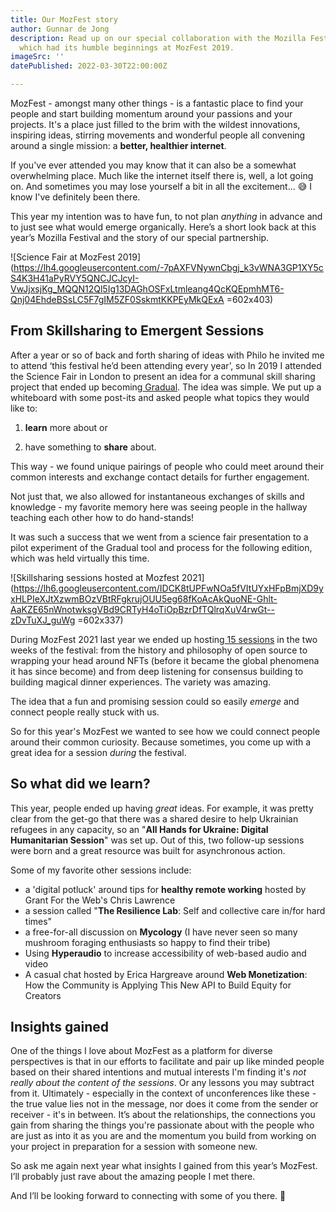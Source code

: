 ```yaml
---
title: Our MozFest story
author: Gunnar de Jong
description: Read up on our special collaboration with the Mozilla Festival so far,
  which had its humble beginnings at MozFest 2019.
imageSrc: ''
datePublished: 2022-03-30T22:00:00Z

---
```

MozFest - amongst many other things - is a fantastic place to find your people and start building momentum around your passions and your projects. It's a place just filled to the brim with the wildest innovations, inspiring ideas, stirring movements and wonderful people all convening around a single mission: a **better, healthier internet**.

If you've ever attended you may know that it can also be a somewhat overwhelming place. Much like the internet itself there is, well, a lot going on. And sometimes you may lose yourself a bit in all the excitement... 😅 I know I've definitely been there.

This year my intention was to have fun, to not plan _anything_ in advance and to just see what would emerge organically. Here’s a short look back at this year’s Mozilla Festival and the story of our special partnership.

![Science Fair at MozFest 2019](https://lh4.googleusercontent.com/-7pAXFVNywnCbgj_k3vWNA3GP1XY5cS4K3H41aPyRVY5QNCJCJcyI-VwJjxsjKg_MQQN12Ql5Ig13DAGhOSFxLtmleang4QcKQEpmhMT6-Qnj04EhdeBSsLC5F7gIM5ZF0SskmtKKPEyMkQExA =602x403)

## **From Skillsharing to Emergent Sessions**

After a year or so of back and forth sharing of ideas with Philo he invited me to attend ‘this festival he’d been attending every year’, so In 2019 I attended the Science Fair in London to present an idea for a communal skill sharing project that ended up becoming[ Gradual](https://www.gradu.al). The idea was simple. We put up a whiteboard with some post-its and asked people what topics they would like to:

1) **learn** more about or

2) have something to **share** about.

This way - we found unique pairings of people who could meet around their common interests and exchange contact details for further engagement.

Not just that, we also allowed for instantaneous exchanges of skills and knowledge - my favorite memory here was seeing people in the hallway teaching each other how to do hand-stands!

It was such a success that we went from a science fair presentation to a pilot experiment of the Gradual tool and process for the following edition, which was held virtually this time.

![Skillsharing sessions hosted at Mozfest 2021](https://lh6.googleusercontent.com/IDCK8tUPFwNOa5fVItUYxHFpBmjXD9yxHLPIeXJtXzwmBOzVBtRFgkrujOUU5eg68fKoAcAkQuoNE-Ghlt-AaKZE65nWnotwksgVBd9CRTyH4oTiOpBzrDfTQlrqXuV4rwGt--zDvTuXJ_guWg =602x337)

During MozFest 2021 last year we ended up hosting[ 15 sessions](https://mozfest.gradu.al/sessions/2021) in the two weeks of the festival: from the history and philosophy of open source to wrapping your head around NFTs (before it became the global phenomena it has since become) and from deep listening for consensus building to building magical dinner experiences. The variety was amazing.

The idea that a fun and promising session could so easily _emerge_ and connect people really stuck with us.

So for this year's MozFest we wanted to see how we could connect people around their common curiosity. Because sometimes, you come up with a great idea for a session _during_ the festival.

## **So what did we learn?**

This year, people ended up having _great_ ideas. For example, it was pretty clear from the get-go that there was a shared desire to help Ukrainian refugees in any capacity, so an "**All Hands for Ukraine: Digital Humanitarian Session**" was set up. Out of this, two follow-up sessions were born and a great resource was built for asynchronous action.

Some of my favorite other sessions include:

* a 'digital potluck' around tips for **healthy remote working** hosted by Grant For the Web's Chris Lawrence
* a session called "**The Resilience Lab**: Self and collective care in/for hard times"
* a free-for-all discussion on **Mycology** (I have never seen so many mushroom foraging enthusiasts so happy to find their tribe)
* Using **Hyperaudio** to increase accessibility of web-based audio and video
* A casual chat hosted by Erica Hargreave around **Web Monetization**: How the Community is Applying This New API to Build Equity for Creators

## **Insights gained**

One of the things I love about MozFest as a platform for diverse perspectives is that in our efforts to facilitate and pair up like minded people based on their shared intentions and mutual interests I'm finding it's _not really about the content of the sessions_. Or any lessons you may subtract from it. Ultimately - especially in the context of unconferences like these - the true value lies not in the message, nor does it come from the sender or receiver - it's in between. It’s about the relationships, the connections you gain from sharing the things you're passionate about with the people who are just as into it as you are and the momentum you build from working on your project in preparation for a session with someone new.

So ask me again next year what insights I gained from this year’s MozFest. I’ll probably just rave about the amazing people I met there.

And I’ll be looking forward to connecting with some of you there. 🌱